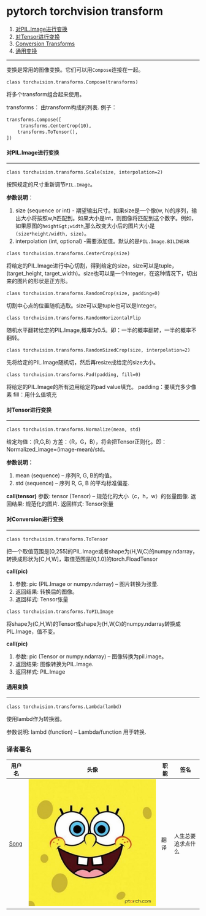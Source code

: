

# pytorch torchvision transform

1.  [对PIL.Image进行变换](#transforms-on-pil-image)
2.  [对Tensor进行变换](#transforms-on-torch-tensor)
3.  [Conversion Transforms](#conversion-transforms)
4.  [通用变换](#generic-transforms)

* * *

变换是常用的图像变换。它们可以用`Compose`连接在一起。

```
class torchvision.transforms.Compose(transforms)
```

将多个transform组合起来使用。

transforms： 由transform构成的列表. 例子：

```
transforms.Compose([
     transforms.CenterCrop(10),
    transforms.ToTensor(),
])
```

#### 对PIL.Image进行变换

* * *

```
class torchvision.transforms.Scale(size, interpolation=2)
```

按照规定的尺寸重新调节`PIL.Image`。

**参数说明**：

1.  size (sequence or int) - 期望输出尺寸。如果size是一个像(w, h)的序列，输出大小将按照w,h匹配到。如果大小是int，则图像将匹配到这个数字。例如，如果原图的`height&gt;width`,那么改变大小后的图片大小是`(size*height/width, size)`。
2.  interpolation (int, optional) -需要添加值。默认的是`PIL.Image.BILINEAR`

```
class torchvision.transforms.CenterCrop(size)
```

将给定的PIL.Image进行中心切割，得到给定的size，size可以是tuple，(target_height, target_width)。size也可以是一个Integer，在这种情况下，切出来的图片的形状是正方形。

```
class torchvision.transforms.RandomCrop(size, padding=0)
```

切割中心点的位置随机选取。size可以是tuple也可以是Integer。

```
class torchvision.transforms.RandomHorizontalFlip
```

随机水平翻转给定的PIL.Image,概率为0.5。即：一半的概率翻转，一半的概率不翻转。

```
class torchvision.transforms.RandomSizedCrop(size, interpolation=2)
```

先将给定的PIL.Image随机切，然后再resize成给定的size大小。

```
class torchvision.transforms.Pad(padding, fill=0)
```

将给定的PIL.Image的所有边用给定的pad value填充。 padding：要填充多少像素 fill：用什么值填充

#### 对Tensor进行变换

* * *

```
class torchvision.transforms.Normalize(mean, std)
```

给定均值：(R,G,B) 方差：（R，G，B），将会把Tensor正则化。即：Normalized_image=(image-mean)/std。

**参数说明：**

1.  mean (sequence) – 序列R, G, B的均值。
2.  std (sequence) – 序列 R, G, B 的平均标准偏差.

****call**(tensor)** 参数: tensor (Tensor) – 规范化的大小（c，h，w）的张量图像. 返回结果: 规范化的图片. 返回样式: Tensor张量

#### 对Conversion进行变换

* * *

```
class torchvision.transforms.ToTensor
```

把一个取值范围是[0,255]的PIL.Image或者shape为(H,W,C)的numpy.ndarray，转换成形状为[C,H,W]，取值范围是[0,1.0]的torch.FloadTensor

****call**(pic)**

1.  参数: pic (PIL.Image or numpy.ndarray) – 图片转换为张量.
2.  返回结果: 转换后的图像。
3.  返回样式: Tensor张量

```
class torchvision.transforms.ToPILImage
```

将shape为(C,H,W)的Tensor或shape为(H,W,C)的numpy.ndarray转换成PIL.Image，值不变。

****call**(pic)**

1.  参数: pic (Tensor or numpy.ndarray) – 图像转换为pil.image。
2.  返回结果: 图像转换为PIL.Image.
3.  返回样式: PIL.Image

#### 通用变换

* * *

```
class torchvision.transforms.Lambda(lambd)
```

使用lambd作为转换器。

参数说明: lambd (function) – Lambda/function 用于转换.

### 译者署名

| 用户名 | 头像 | 职能 | 签名 |
| --- | --- | --- | --- |
| [Song](https://ptorch.com) | ![](img/2018033000352689884.jpeg) | 翻译 | 人生总要追求点什么 |

